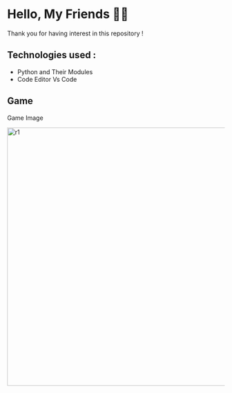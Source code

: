 # Hello, My Friends 👋🏻 </br>
Thank you for having interest in this repository ! </br>



## Technologies used :
- Python and Their Modules
- Code Editor Vs Code


## Game
Game Image

<img width="596" alt="r1" src="https://user-images.githubusercontent.com/82382478/184292207-ed8c6e25-d639-4b1b-87e9-ba1004f63ae6.png">
